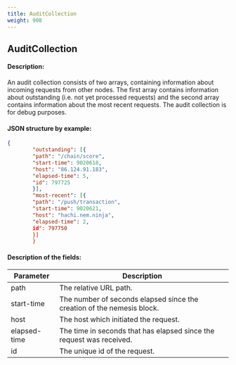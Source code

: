 ```yaml
---
title: AuditCollection
weight: 908
---
```


 
## AuditCollection 
#### Description: 
An audit collection consists of two arrays, containing information about incoming requests from other nodes. The first array contains information about outstanding (i.e. not yet processed requests) and the second array contains information about the most recent requests. The audit collection is for debug purposes.

 
#### JSON structure by example: 
```json
{
        "outstanding": [{
        "path": "/chain/score",
        "start-time": 9020618,
        "host": "86.124.91.183",
        "elapsed-time": 5,
        "id": 797725
        }],
        "most-recent": [{
        "path": "/push/transaction",
        "start-time": 9020621,
        "host": "hachi.nem.ninja",
        "elapsed-time": 2,
        id": 797750
        }]
        }
``` 
#### Description of the fields: 

| Parameter | Description |
|------|------|
| path | The relative URL path. |
| start-time | The number of seconds elapsed since the creation of the nemesis block. |
| host | The host which initiated the request. |
| elapsed-time | The time in seconds that has elapsed since the request was received. |
| id | The unique id of the request. |

 
